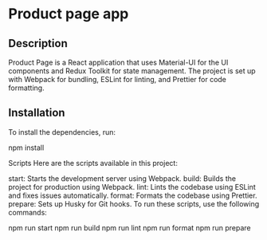# Product page app

## Description

Product Page is a React application that uses Material-UI for the UI components and Redux Toolkit for state management. The project is set up with Webpack for bundling, ESLint for linting, and Prettier for code formatting.

## Installation

To install the dependencies, run:

npm install

Scripts
Here are the scripts available in this project:

start: Starts the development server using Webpack.
build: Builds the project for production using Webpack.
lint: Lints the codebase using ESLint and fixes issues automatically.
format: Formats the codebase using Prettier.
prepare: Sets up Husky for Git hooks.
To run these scripts, use the following commands:

npm run start
npm run build
npm run lint
npm run format
npm run prepare
